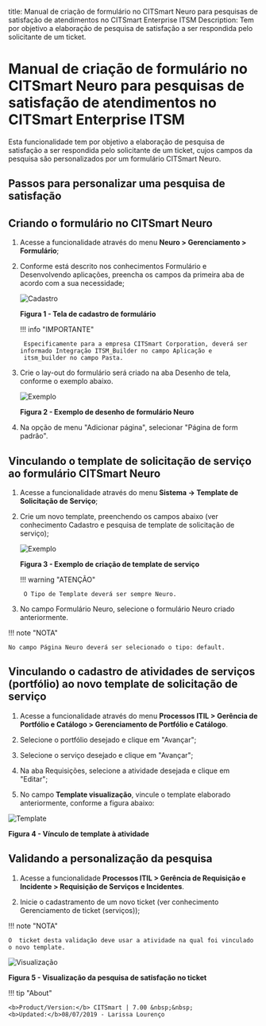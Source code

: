 title:  Manual de criação de formulário no CITSmart Neuro para pesquisas de satisfação de atendimentos no CITSmart Enterprise ITSM
Description: Tem por objetivo a elaboração de pesquisa de satisfação a ser respondida pelo solicitante de um ticket. 
# Manual de criação de formulário no CITSmart Neuro para pesquisas de satisfação de atendimentos no CITSmart Enterprise ITSM

Esta funcionalidade tem por objetivo a elaboração de pesquisa de satisfação a ser respondida pelo solicitante de um ticket, cujos 
campos da pesquisa são personalizados por um formulário CITSmart Neuro.

Passos para personalizar uma pesquisa de satisfação
------------------------------------------------------

Criando o formulário no CITSmart Neuro
------------------------------------------

1. Acesse a funcionalidade através do menu **Neuro > Gerenciamento > Formulário**;

2. Conforme está descrito nos conhecimentos Formulário e Desenvolvendo aplicações, preencha os campos da primeira aba de acordo com a
sua necessidade;

    ![Cadastro](images/form-neuro.img1.jpg)
    
    **Figura 1 - Tela de cadastro de formulário**
    
    !!! info "IMPORTANTE"
    
        Especificamente para a empresa CITSmart Corporation, deverá ser informado Integração ITSM_Builder no campo Aplicação e
        itsm_builder no campo Pasta.
        
3. Crie o lay-out do formulário será criado na aba Desenho de tela, conforme o exemplo abaixo.

    ![Exemplo](images/form-neuro.img2.jpg)
    
    **Figura 2 - Exemplo de desenho de formulário Neuro**
    
4. Na opção de menu "Adicionar página", selecionar "Página de form padrão".

Vinculando o template de solicitação de serviço ao formulário CITSmart Neuro
-------------------------------------------------------------------------------

1. Acesse a funcionalidade através do menu **Sistema → Template de Solicitação de Serviço**;

2. Crie um novo template, preenchendo os campos abaixo (ver conhecimento 
Cadastro e pesquisa de template de solicitação de serviço);

    ![Exemplo](images/form-neuro.img3.jpg)
    
    **Figura 3 - Exemplo de criação de template de serviço**
    
    !!! warning "ATENÇÃO"
    
        O Tipo de Template deverá ser sempre Neuro.
        
3. No campo Formulário Neuro, selecione o formulário Neuro criado anteriormente.

!!! note "NOTA"

    No campo Página Neuro deverá ser selecionado o tipo: default.
    
Vinculando o cadastro de atividades de serviços (portfólio) ao novo template de solicitação de serviço
---------------------------------------------------------------------------------------------------------

1. Acesse a funcionalidade através do menu **Processos ITIL > Gerência de Portfólio e Catálogo > Gerenciamento de Portfólio e
Catálogo**.

2. Selecione o portfólio desejado e clique em "Avançar";

3. Selecione o serviço desejado e clique em "Avançar";

4. Na aba Requisições, selecione a atividade desejada e clique em "Editar";

5. No campo **Template visualização**, vincule o template elaborado anteriormente, conforme a figura abaixo:

![Template](images/form-neuro.img4.jpg)

**Figura 4 - Vínculo de template à atividade**

Validando a personalização da pesquisa
-----------------------------------------

1. Acesse a funcionalidade **Processos ITIL > Gerência de Requisição e Incidente > Requisição de Serviços e Incidentes**.

2. Inicie o cadastramento de um novo ticket (ver conhecimento Gerenciamento de ticket (serviços));

!!! note "NOTA"

    O  ticket desta validação deve usar a atividade na qual foi vinculado o novo template.
    
![Visualização](images/form-neuro.img5.jpg)

**Figura 5 - Visualização da pesquisa de satisfação no ticket**

!!! tip "About"

    <b>Product/Version:</b> CITSmart | 7.00 &nbsp;&nbsp;
    <b>Updated:</b>08/07/2019 - Larissa Lourenço
